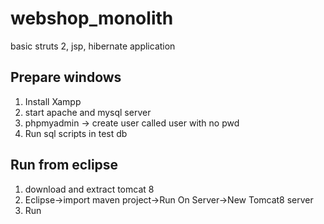# webshop_monolith
basic struts 2, jsp, hibernate application 

## Prepare windows
1. Install Xampp
2. start apache and mysql server
3. phpmyadmin -> create user called user with no pwd
4. Run sql scripts in test db

## Run from eclipse
1. download and extract tomcat 8
2. Eclipse->import maven project->Run On Server->New Tomcat8 server
3. Run
